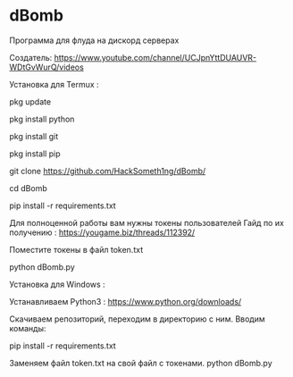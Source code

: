 # dBomb
Программа для флуда на дискорд серверах

Создатель: https://www.youtube.com/channel/UCJpnYttDUAUVR-WDtGvWurQ/videos

Установка для Termux : 

pkg update 

pkg install python

pkg install git

pkg install pip

git clone https://github.com/HackSometh1ng/dBomb/

cd dBomb

pip install -r requirements.txt

Для полноценной работы вам нужны токены пользователей
Гайд по их получению : https://yougame.biz/threads/112392/

Поместите токены в файл token.txt

python dBomb.py

Установка для Windows :

Устанавливаем Python3 : https://www.python.org/downloads/

Скачиваем репозиторий, переходим в директорию с ним.
Вводим команды:

pip install -r requirements.txt

Заменяем файл token.txt на свой файл с токенами.
python dBomb.py
